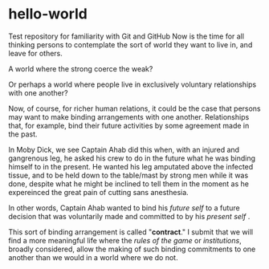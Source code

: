 # hello-world
Test repository for familiarity with Git and GitHub
Now is the time for all thinking persons to contemplate the sort of world they want to live in, and leave for others.

A world where the strong coerce the weak?

Or perhaps a world where people live in exclusively voluntary relationships with one another?

Now, of course, for richer human relations, it could be the case that persons may want to make binding arrangements with one another.  Relationships that, for example, bind their future activities by some agreement made in the past.

In Moby Dick, we see Captain Ahab did this when, with an injured and gangrenous leg, he asked his crew to do in the future what he was binding himself to in the present.  He wanted his leg amputated above the infected tissue, and to be held down to the table/mast by strong men while it was done, despite what he might be inclined to tell them in the moment as he expereinced the great pain of cutting sans anesthesia.  

In other words, Captain Ahab wanted to bind his _future self_ to a future decision that was voluntarily made and committed to by his _present self_ .

This sort of binding arrangement is called "**contract**."  I submit that we will find a more meaningful life where the _rules of the game_ or _institutions_, broadly considered, allow the making of such binding commitments to one another than we would in a world where we do not. 
